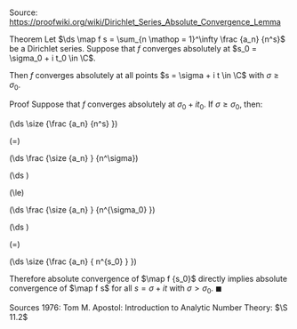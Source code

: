 # 

Source: https://proofwiki.org/wiki/Dirichlet_Series_Absolute_Convergence_Lemma

Theorem
Let $\ds \map f s = \sum_{n \mathop = 1}^\infty \frac {a_n} {n^s}$ be a Dirichlet series.
Suppose that $f$ converges absolutely at $s_0 = \sigma_0 + i t_0 \in \C$.

Then $f$ converges absolutely at all points $s = \sigma + i t \in \C$ with $\sigma \ge \sigma_0$.


Proof
Suppose that $f$ converges absolutely at $\sigma_0 + i t_0$.
If $\sigma \ge \sigma_0$, then:














\(\ds \size {\frac {a_n} {n^s} }\)

\(=\)







\(\ds \frac {\size {a_n} } {n^\sigma}\)




















\(\ds \)

\(\le\)







\(\ds \frac {\size {a_n} } {n^{\sigma_0} }\)




















\(\ds \)

\(=\)







\(\ds \size {\frac {a_n} { n^{s_0} } }\)









Therefore absolute convergence of $\map f {s_0}$ directly implies absolute convergence of $\map f s$ for all $s = \sigma + i t$ with $\sigma > \sigma_0$.
$\blacksquare$


Sources
1976: Tom M. Apostol: Introduction to Analytic Number Theory: $\S 11.2$




